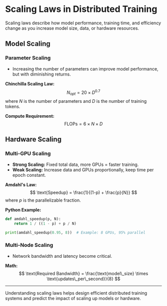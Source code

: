 # Scaling Laws in Distributed Training

Scaling laws describe how model performance, training time, and efficiency change as you increase model size, data, or hardware resources.

## Model Scaling

### Parameter Scaling
- Increasing the number of parameters can improve model performance, but with diminishing returns.

**Chinchilla Scaling Law:**
$$
N_{opt} = 20 \times D^{0.7}
$$
where $N$ is the number of parameters and $D$ is the number of training tokens.

**Compute Requirement:**
$$
\text{FLOPs} = 6 \times N \times D
$$

## Hardware Scaling

### Multi-GPU Scaling
- **Strong Scaling:** Fixed total data, more GPUs = faster training.
- **Weak Scaling:** Increase data and GPUs proportionally, keep time per epoch constant.

**Amdahl's Law:**
$$
\text{Speedup} = \frac{1}{(1-p) + \frac{p}{N}}
$$
where $p$ is the parallelizable fraction.

**Python Example:**
```python
def amdahl_speedup(p, N):
    return 1 / ((1 - p) + p / N)

print(amdahl_speedup(0.95, 8))  # Example: 8 GPUs, 95% parallel
```

### Multi-Node Scaling
- Network bandwidth and latency become critical.

**Math:**
$$
\text{Required Bandwidth} = \frac{\text{model\_size} \times \text{updates\_per\_second}}{8}
$$

---

Understanding scaling laws helps design efficient distributed training systems and predict the impact of scaling up models or hardware. 